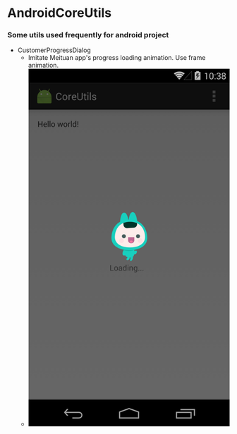 # AndroidCoreUtils
### Some utils used frequently for android project

* CustomerProgressDialog
  * Imitate Meituan app's progress loading animation. Use frame animation.
  * ![progressdialog](https://github.com/cettco/AndroidCoreUtils/blob/master/screenshot/progress_dialog.png)
